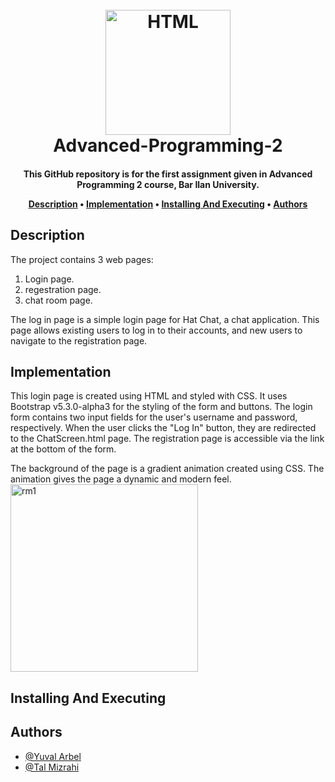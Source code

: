 <h1 align="center">
  <br>
  <a href="https://github.com/TalMizrahii/AP2-Ex1"><img src="https://cloud2data.com/wp-content/uploads/2023/01/HTML-CSS-Review.png" alt="HTML" width="200"></a>
  <br>
  Advanced-Programming-2
  <br>
</h1>

<h4 align="center">This GitHub repository is for the first assignment given in Advanced Programming 2 course, Bar Ilan University.


<p align="center">
  <a href="#description">Description</a> •
  <a href="#implementation">Implementation</a> •
  <a href="#installing-and-executing">Installing And Executing</a> •
  <a href="#authors">Authors</a> 
</p>

## Description

  The project contains 3 web pages:
  1. Login page.
  2. regestration page.
  3. chat room page.
  
  The log in page is a simple login page for Hat Chat, a chat application. This page allows existing users to log in to their accounts, and new users to navigate to the registration page. 


## Implementation

  This login page is created using HTML and styled with CSS. It uses Bootstrap v5.3.0-alpha3 for the styling of the form and buttons. The login form contains two input fields for the user's username and password, respectively. When the user clicks the "Log In" button, they are redirected to the ChatScreen.html page. The registration page is accessible via the link at the bottom of the form.

The background of the page is a gradient animation created using CSS. The animation gives the page a dynamic and modern feel.
  <img width="300" alt="rm1" src="https://user-images.githubusercontent.com/103560553/234780293-e618d743-7ac0-4805-a298-e5d668767660.PNG">

  


## Installing And Executing


## Authors
* [@Yuval Arbel](https://github.com/YuvalArbel1)
* [@Tal Mizrahi](https://github.com/TalMizrahii)
